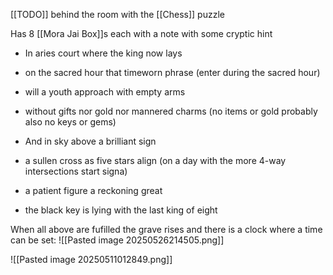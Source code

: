 [[TODO]]
behind the room with the [[Chess]] puzzle

Has 8 [[Mora Jai Box]]s each with a note with some cryptic hint
- In aries court where the king now lays
- on the sacred hour that timeworn phrase (enter during the sacred hour)
- will a youth approach with empty arms 
- without gifts nor gold nor mannered charms (no items or gold probably also no keys or gems)

- And in sky above a brilliant sign
- a sullen cross as five stars align (on a day with the more 4-way intersections start signa)
- a patient figure a reckoning great
- the black key is lying with the last king of eight

When all above are fufilled the grave rises and there is a clock where a time can be set:
![[Pasted image 20250526214505.png]]

![[Pasted image 20250511012849.png]]